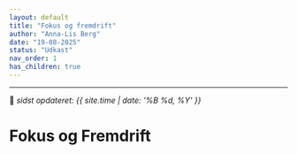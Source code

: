 ```yaml
---
layout: default
title: "Fokus og fremdrift"
author: "Anna-Lis Berg"
date: "19-08-2025"
status: "Udkast" 
nav_order: 1
has_children: true
---
```

---

📆 _sidst opdateret: {{ site.time | date: '%B %d, %Y' }}_

# Fokus og Fremdrift